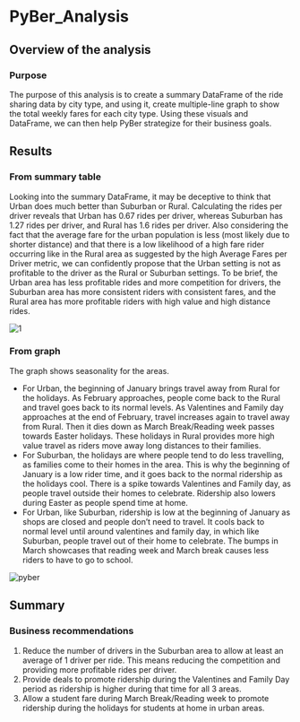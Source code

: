 # PyBer_Analysis
## Overview of the analysis
### Purpose
The purpose of this analysis is to create a summary DataFrame of the ride sharing data by city type, and using it, create multiple-line graph to show the total weekly fares for each city type. Using these visuals and DataFrame, we can then help PyBer strategize for their business goals. 
## Results
### From summary table
Looking into the summary DataFrame, it may be deceptive to think that Urban does much better than Suburban or Rural. Calculating the rides per driver reveals that Urban has 0.67 rides per driver, whereas Suburban has 1.27 rides per driver, and Rural has 1.6 rides per driver. Also considering the fact that the average fare for the urban population is less (most likely due to shorter distance) and that there is a low likelihood of a high fare rider occurring like in the Rural area as suggested by the high Average Fares per Driver metric, we can confidently propose that the Urban setting is not as profitable to the driver as the Rural or Suburban settings. To be brief, the Urban area has less profitable rides and more competition for drivers, the Suburban area has more consistent riders with consistent fares, and the Rural area has more profitable riders with high value and high distance rides. 

![1](https://user-images.githubusercontent.com/67567087/152464185-949680e9-2967-4498-924d-280f5819c519.PNG)

### From graph
The graph shows seasonality for the areas. 
 - For Urban, the beginning of January brings travel away from Rural for the holidays. As February approaches, people come back to the Rural and travel goes back to its normal levels. As Valentines and Family day approaches at the end of February, travel increases again to travel away from Rural. Then it dies down as March Break/Reading week passes towards Easter holidays. These holidays in Rural provides more high value travel as riders move away long distances to their families. 
 - For Suburban, the holidays are where people tend to do less travelling, as families come to their homes in the area. This is why the beginning of January is a low rider time, and it goes back to the normal ridership as the holidays cool. There is a spike towards Valentines and Family day, as people travel outside their homes to celebrate. Ridership also lowers during Easter as people spend time at home. 
 - For Urban, like Suburban, ridership is low at the beginning of January as shops are closed and people don’t need to travel. It cools back to normal level until around valentines and family day, in which like Suburban, people travel out of their home to celebrate. The bumps in March showcases that reading week and March break causes less riders to have to go to school. 

![pyber](https://user-images.githubusercontent.com/67567087/152464280-ffbcf050-b245-41d1-b625-22cb94c710af.png)

## Summary
### Business recommendations
1) Reduce the number of drivers in the Suburban area to allow at least an average of 1 driver per ride. This means reducing the competition and providing more profitable rides per driver. 
2) Provide deals to promote ridership during the Valentines and Family Day period as ridership is higher during that time for all 3 areas.
3) Allow a student fare during March Break/Reading week to promote ridership during the holidays for students at home in urban areas. 
